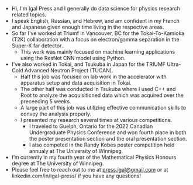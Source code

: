 - Hi, I'm Igal Press and I generally do data science for physics research related topics.
- I speak English, Russian, and Hebrew, and am confident in my French and Japanese given enough time living in the respective areas.
- So far I've worked at Triumf in Vancouver, BC for the Tokai-To-Kamioka (T2K) collaboration with a focus on electron/gamma separation in the Super-K far detector.
    - This work was mainly focused on machine learning applications using the ResNet CNN model using Python.
- I've also worked in Tokai, and Tsukuba in Japan for the TRIUMF Ultra-Cold Advanced Neutron Project (TUCAN).
    - Half this job was focused on lab work in the accelerator with apparatus setup and data acquisition in Tokai.
    - The other half was conducted in Tsukuba where I used C++ and Root to analyze the acquisitioned data which was acquired over the preceeding 5 weeks.
    - A large part of this job was utilizing effective communication skills to convey the analysis properly.
    - I presented my research several times at various competitions.
        - I traveled to Guelph, Ontario for the 2022 Canadian Undergraduate Physics Conference and won fourth place in both the poster presentation section and the oral presentation section.
        - I also competed in the Randy Kobes poster competition held annualy at The University of Winnipeg.
- I’m currently in my fourth year of the Mathematical Physics Honours degree at The University of Winnipeg.
- Please feel free to reach out to me at press.igal@gmail.com or at linkedin.com/in/igal-press/ if you have any questions!
